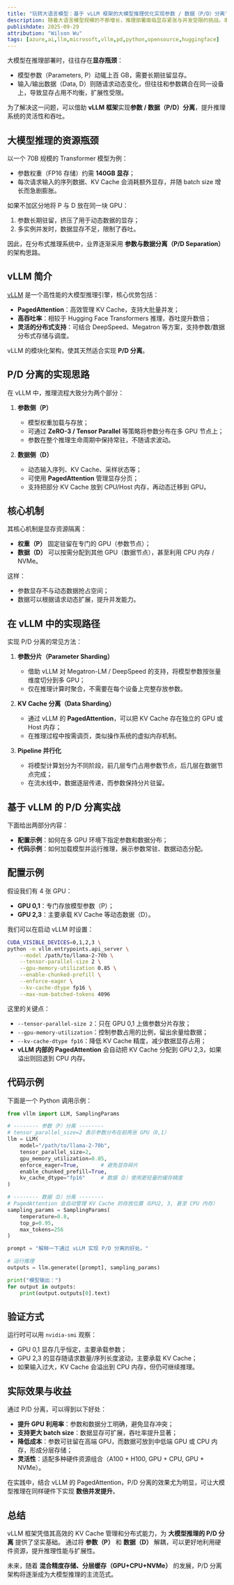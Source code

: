 ```yaml
---
title: "玩转大语言模型：基于 vLLM 框架的大模型推理优化实现参数 / 数据（P/D）分离"
description: 随着大语言模型规模的不断增长，推理部署面临显存紧张与并发受限的挑战。本文介绍如何借助 vLLM 框架，通过 参数（Parameter）/ 数据（Data）分离（P/D Separation）优化推理性能。我们将从原理、架构思路到配置与代码实例逐步展开，展示如何让参数长期驻留在专用 GPU，而输入序列与 KV Cache 等动态数据独立管理，从而提升吞吐率、降低成本并增强系统扩展性。
publishdate: 2025-09-29
attribution: "Wilson Wu"
tags: [azure,ai,llm,microsoft,vllm,pd,python,opensource,huggingface]
---
```


大模型在推理部署时，往往存在**显存瓶颈**：

* 模型参数（Parameters, P）动辄上百 GB，需要长期驻留显存。
* 输入/输出数据（Data, D）则随请求动态变化，但往往和参数耦合在同一设备上，导致显存占用不均衡，扩展性受限。

为了解决这一问题，可以借助 **vLLM 框架**实现**参数 / 数据（P/D）分离**，提升推理系统的灵活性和吞吐。

## 大模型推理的资源瓶颈

以一个 70B 规模的 Transformer 模型为例：

* 参数权重（FP16 存储）约需 **140GB 显存**；
* 每次请求输入的序列数据、KV Cache 会消耗额外显存，并随 batch size 增长而急剧膨胀。

如果不加区分地将 P 与 D 放在同一块 GPU：

1. 参数长期驻留，挤压了用于动态数据的显存；
2. 多实例并发时，数据显存不足，限制了吞吐。

因此，在分布式推理系统中，业界逐渐采用 **参数与数据分离（P/D Separation）** 的架构思路。

## vLLM 简介

[vLLM](https://vllm.ai/) 是一个高性能的大模型推理引擎，核心优势包括：

* **PagedAttention**：高效管理 KV Cache，支持大批量并发；
* **高吞吐率**：相较于 Hugging Face Transformers 推理，吞吐提升数倍；
* **灵活的分布式支持**：可结合 DeepSpeed、Megatron 等方案，支持参数/数据分布式存储与调度。

vLLM 的模块化架构，使其天然适合实现 **P/D 分离**。

## P/D 分离的实现思路

在 vLLM 中，推理流程大致分为两个部分：

1. **参数侧（P）**

   * 模型权重加载与存放；
   * 可通过 **ZeRO-3 / Tensor Parallel** 等策略将参数分布在多 GPU 节点上；
   * 参数在整个推理生命周期中保持常驻，不随请求波动。

2. **数据侧（D）**

   * 动态输入序列、KV Cache、采样状态等；
   * 可使用 **PagedAttention** 管理显存分页；
   * 支持把部分 KV Cache 放到 CPU/Host 内存，再动态迁移到 GPU。

## 核心机制

其核心机制是显存资源隔离：

* **权重（P）** 固定驻留在专门的 GPU（参数节点）；
* **数据（D）** 可以按需分配到其他 GPU（数据节点），甚至利用 CPU 内存 / NVMe。

这样：

* 参数显存不与动态数据抢占空间；
* 数据可以根据请求动态扩展，提升并发能力。

## 在 vLLM 中的实现路径

实现 P/D 分离的常见方法：

1. **参数分片（Parameter Sharding）**

   * 借助 vLLM 对 Megatron-LM / DeepSpeed 的支持，将模型参数按张量维度切分到多 GPU；
   * 仅在推理计算时聚合，不需要在每个设备上完整存放参数。

2. **KV Cache 分离（Data Sharding）**

   * 通过 vLLM 的 **PagedAttention**，可以把 KV Cache 存在独立的 GPU 或 Host 内存；
   * 在推理过程中按需调页，类似操作系统的虚拟内存机制。

3. **Pipeline 并行化**

   * 将模型计算划分为不同阶段，前几层专门占用参数节点，后几层在数据节点完成；
   * 在流水线中，数据逐层传递，而参数保持分片驻留。

## 基于 vLLM 的 P/D 分离实战

下面给出两部分内容：

* **配置示例**：如何在多 GPU 环境下指定参数和数据分布；
* **代码示例**：如何加载模型并运行推理，展示参数常驻、数据动态分配。

## 配置示例

假设我们有 4 张 GPU：

* **GPU 0,1**：专门存放模型参数（P）；
* **GPU 2,3**：主要承载 KV Cache 等动态数据（D）。

我们可以在启动 vLLM 时设置：

```bash
CUDA_VISIBLE_DEVICES=0,1,2,3 \
python -m vllm.entrypoints.api_server \
    --model /path/to/llama-2-70b \
    --tensor-parallel-size 2 \
    --gpu-memory-utilization 0.85 \
    --enable-chunked-prefill \
    --enforce-eager \
    --kv-cache-dtype fp16 \
    --max-num-batched-tokens 4096
```

这里的关键点：

* `--tensor-parallel-size 2`：只在 GPU 0,1 上做参数分片存放；
* `--gpu-memory-utilization`：控制参数占用的比例，留出余量给数据；
* `--kv-cache-dtype fp16`：降低 KV Cache 精度，减少数据显存占用；
* **vLLM 内部的 PagedAttention** 会自动把 KV Cache 分配到 GPU 2,3，如果溢出则回退到 CPU 内存。

## 代码示例

下面是一个 Python 调用示例：

```python
from vllm import LLM, SamplingParams

# -------- 参数（P）分离 --------
# tensor_parallel_size=2 表示参数分布在前两张 GPU（0,1）
llm = LLM(
    model="/path/to/llama-2-70b",
    tensor_parallel_size=2,
    gpu_memory_utilization=0.85,
    enforce_eager=True,       # 避免显存碎片
    enable_chunked_prefill=True,
    kv_cache_dtype="fp16"     # 数据（D）使用更轻量的缓存精度
)

# -------- 数据（D）分离 --------
# PagedAttention 会自动管理 KV Cache 的存放位置（GPU2, 3, 甚至 CPU 内存）
sampling_params = SamplingParams(
    temperature=0.8,
    top_p=0.95,
    max_tokens=256
)

prompt = "解释一下通过 vLLM 实现 P/D 分离的好处。"

# 运行推理
outputs = llm.generate([prompt], sampling_params)

print("模型输出：")
for output in outputs:
    print(output.outputs[0].text)
```

## 验证方式

运行时可以用 `nvidia-smi` 观察：

* GPU 0,1 显存几乎恒定，主要承载参数；
* GPU 2,3 的显存随请求数量/序列长度波动，主要承载 KV Cache；
* 如果输入过大，KV Cache 会溢出到 CPU 内存，但仍可继续推理。

## 实际效果与收益

通过 P/D 分离，可以得到以下好处：

* **提升 GPU 利用率**：参数和数据分工明确，避免显存冲突；
* **支持更大 batch size**：数据显存可扩展，吞吐率提升显著；
* **降低成本**：参数可驻留在高端 GPU，而数据可放到中低端 GPU 或 CPU 内存，形成分层存储；
* **灵活性**：适配多种硬件资源组合（A100 + H100, GPU + CPU, GPU + NVMe）。

在实践中，结合 vLLM 的 PagedAttention，P/D 分离的效果尤为明显，可让大模型推理在同样硬件下实现 **数倍并发提升**。

## 总结

vLLM 框架凭借其高效的 KV Cache 管理和分布式能力，为 **大模型推理的 P/D 分离** 提供了坚实基础。
通过将 **参数（P）** 和 **数据（D）** 解耦，可以更好地利用硬件资源，提升推理性能与扩展性。

未来，随着 **混合精度存储、分层缓存（GPU+CPU+NVMe）** 的发展，P/D 分离架构将逐渐成为大模型推理的主流范式。
